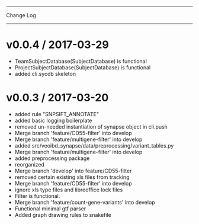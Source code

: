 **********
Change Log
**********


v0.0.4 / 2017-03-29
===================

  * TeamSubjectDatabase(SubjectDatabase) is functional
  * ProjectSubjectDatabase(SubjectDatabase) is functional
  * added cli.sycdb skeleton

v0.0.3 / 2017-03-20
===================

  * added rule "SNPSIFT_ANNOTATE"
  * added basic logging boilerplate
  * removed un-needed instantiation of synapse object in cli.push
  * Merge branch 'feature/CD55-filter' into develop
  * Merge branch 'feature/multigene-filter' into develop
  * added src/veoibd_synapse/data/preprocessing/variant_tables.py
  * Merge branch 'feature/multigene-filter' into develop
  * added preprocessing package
  * reorganized
  * Merge branch 'develop' into feature/CD55-filter
  * removed certain existing xls files from tracking
  * Merge branch 'feature/CD55-filter' into develop
  * ignore xls type files and libreoffice lock files
  * Filter is functional.
  * Merge branch 'feature/count-gene-variants' into develop
  * Functional minimal gtf parser
  * Added graph drawing rules to snakefile
